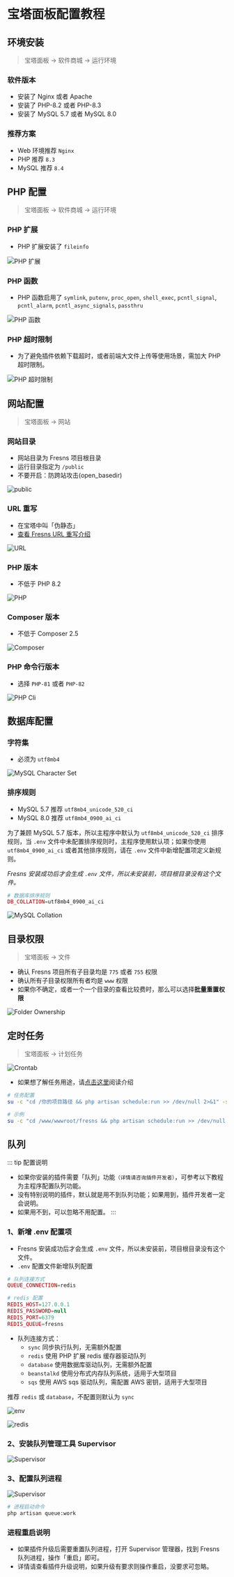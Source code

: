 # 宝塔面板配置教程

## 环境安装

> 宝塔面板 -> 软件商城 -> 运行环境

### 软件版本

- 安装了 Nginx 或者 Apache
- 安装了 PHP-8.2 或者 PHP-8.3
- 安装了 MySQL 5.7 或者 MySQL 8.0

### 推荐方案

- Web 环境推荐 `Nginx`
- PHP 推荐 `8.3`
- MySQL 推荐 `8.4`

## PHP 配置

> 宝塔面板 -> 软件商城 -> 运行环境

### PHP 扩展

- PHP 扩展安装了 `fileinfo`

![PHP 扩展](https://assets.fresns.com/images/wikis/guides/baota-php-extensions.png)

### PHP 函数

- PHP 函数启用了 `symlink`, `putenv`, `proc_open`, `shell_exec`, `pcntl_signal`, `pcntl_alarm`, `pcntl_async_signals`, `passthru`

![PHP 函数](https://assets.fresns.com/images/wikis/guides/baota-php-functions.png)

### PHP 超时限制

- 为了避免插件依赖下载超时，或者前端大文件上传等使用场景，需加大 PHP 超时限制。

![PHP 超时限制](https://assets.fresns.com/images/wikis/guides/baota-php-timeout.png)

## 网站配置

> 宝塔面板 -> 网站

### 网站目录

- 网站目录为 Fresns 项目根目录
- 运行目录指定为 `/public`
- 不要开启：防跨站攻击(open_basedir)

![public](https://assets.fresns.com/images/wikis/guides/baota-website-directory.png)

### URL 重写

- 在宝塔中叫「伪静态」
- [查看 Fresns URL 重写介绍](../guide/install.md#url-重写)

![URL](https://assets.fresns.com/images/wikis/guides/baota-url-rewriting.png)

### PHP 版本

- 不低于 PHP 8.2

![PHP](https://assets.fresns.com/images/wikis/guides/baota-php-version.png)

### Composer 版本

- 不低于 Composer 2.5

![Composer](https://assets.fresns.com/images/wikis/guides/baota-composer-version.png)

### PHP 命令行版本

- 选择 `PHP-81` 或者 `PHP-82`

![PHP Cli](https://assets.fresns.com/images/wikis/guides/baota-php-cli.png)

## 数据库配置

### 字符集

- 必须为 `utf8mb4`

![MySQL Character Set](https://assets.fresns.com/images/wikis/guides/baota-mysql-character-set.png)

### 排序规则

- MySQL 5.7 推荐 `utf8mb4_unicode_520_ci`
- MySQL 8.0 推荐 `utf8mb4_0900_ai_ci`

为了兼顾 MySQL 5.7 版本，所以主程序中默认为 `utf8mb4_unicode_520_ci` 排序规则，当 `.env` 文件中未配置排序规则时，主程序使用默认项；如果你使用 `utf8mb4_0900_ai_ci` 或者其他排序规则，请在 `.env` 文件中新增配置项定义新规则。

*Fresns 安装成功后才会生成 `.env` 文件，所以未安装前，项目根目录没有这个文件。*

```php
# 数据库排序规则
DB_COLLATION=utf8mb4_0900_ai_ci
```

![MySQL Collation](https://assets.fresns.com/images/wikis/guides/mysql-collation.png)

## 目录权限

> 宝塔面板 -> 文件

- 确认 Fresns 项目所有子目录均是 `775` 或者 `755` 权限
- 确认所有子目录权限所有者均是 `www` 权限
- 如果你不确定，或者一个一个目录的查看比较费时，那么可以选择**批量重置权限**

![Folder Ownership](https://assets.fresns.com/images/wikis/guides/baota-folder-ownership.png)

## 定时任务

> 宝塔面板 -> 计划任务

![Crontab](https://assets.fresns.com/images/wikis/guides/baota-crontab.png)

- 如果想了解任务用途，请[点击这里](../guide/configs.md#任务调度)阅读介绍

```sh
# 任务配置
su -c "cd /你的项目路径 && php artisan schedule:run >> /dev/null 2>&1" -s /bin/sh 所有者

# 示例
su -c "cd /www/wwwroot/fresns && php artisan schedule:run >> /dev/null 2>&1" -s /bin/sh www
```

## 队列

::: tip 配置说明
- 如果你安装的插件需要「队列」功能`（详情请咨询插件开发者）`，可参考以下教程为主程序配置队列功能。
- 没有特别说明的插件，默认就是用不到队列功能；如果用到，插件开发者一定会说明。
- 如果用不到，可以忽略不用配置。
:::

### 1、新增 .env 配置项

- Fresns 安装成功后才会生成 `.env` 文件，所以未安装前，项目根目录没有这个文件。
- `.env` 配置文件新增队列配置

```php
# 队列连接方式
QUEUE_CONNECTION=redis

# redis 配置
REDIS_HOST=127.0.0.1
REDIS_PASSWORD=null
REDIS_PORT=6379
REDIS_QUEUE=fresns
```

- 队列连接方式：
    - `sync` 同步执行队列，无需额外配置
    - `redis` 使用 PHP 扩展 redis 缓存器驱动队列
    - `database` 使用数据库驱动队列，无需额外配置
    - `beanstalkd` 使用分布式内存队列系统，适用于大型项目
    - `sqs` 使用 AWS sqs 驱动队列，需配置 AWS 密钥，适用于大型项目

推荐 `redis` 或 `database`，不配置则默认为 `sync`

![env](https://assets.fresns.com/images/wikis/guides/baota-queue-env.png)

![redis](https://assets.fresns.com/images/wikis/guides/baota-queue-redis.png)

### 2、安装队列管理工具 Supervisor

![Supervisor](https://assets.fresns.com/images/wikis/guides/baota-supervisor.png)

### 3、配置队列进程

![Supervisor](https://assets.fresns.com/images/wikis/guides/baota-queue-process.png)

```sh
# 进程启动命令
php artisan queue:work
```

### 进程重启说明

- 如果插件升级后需要重置队列进程，打开 Supervisor 管理器，找到 Fresns 队列进程，操作「重启」即可。
- 详情请查看插件升级说明，如果升级有要求则操作重启，没要求可忽略。
